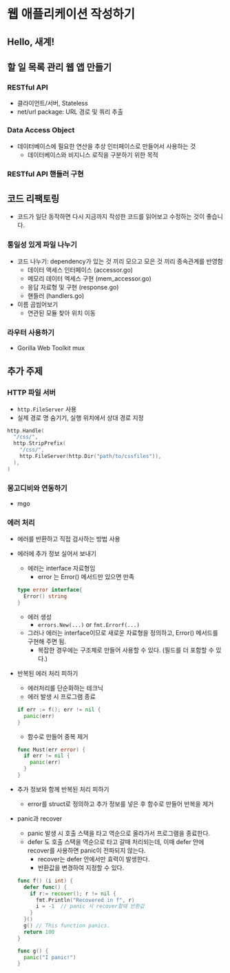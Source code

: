 
# 웹 애플리케이션 작성하기

## Hello, 새계!

## 할 일 목록 관리 웹 앱 만들기

### RESTful API
  * 클라이언트/서버, Stateless
  * net/url package: URL 경로 및 쿼리 추출

### Data Access Object
  * 데이터베이스에 필요한 연산을 추상 인터페이스로 만들어서 사용하는 것
    * 데이터베이스와 비지니스 로직을 구분하기 위한 목적

### RESTful API 핸들러 구현

## 코드 리팩토링
  * 코드가 일단 동작하면 다시 지금까지 작성한 코드를 읽어보고 수정하는 것이 좋습니다.

### 통일성 있게 파일 나누기
  * 코드 나누기: dependency가 있는 것 끼리 모으고 모은 것 끼리 종속관계를 반영함
    * 데이터 액세스 인터페이스 (accessor.go)
    * 메모리 데이터 엑세스 구현 (mem_accessor.go)
    * 응답 자료형 및 구현 (response.go)
    * 핸들러 (handlers.go)
  * 이름 곱씹어보기
    * 연관된 모듈 찾아 위치 이동

### 라우터 사용하기
  * Gorilla Web Toolkit mux

## 추가 주제

### HTTP 파일 서버
  * ```http.FileServer``` 사용
  * 실제 경로 명 숨기기, 실행 위치에서 상대 경로 지정

  ```go
  http.Handle(
    "/css/",
    http.StripPrefix(
      "/css/",
      http.FileServer(http.Dir("path/to/cssfiles")),
    ),
  )
  ```

### 몽고디비와 연동하기
  * mgo

### 에러 처리
  * 에러를 반환하고 직접 검사하는 방법 사용

  * 에러에 추가 정보 실어서 보내기
    * 에러는 interface 자료형임
      - error 는 Error() 메서드만 있으면 만족

    ```go
    type error interface{
      Error() string
    }
    ```

    * 에러 생성
      - ```errors.New(...)``` or ```fmt.Errorf(...)```
    * 그러나 에러는 interface이므로 새로운 자료형을 정의하고, Error() 메서드를 구현해 주면 됨.
      - 복잡한 경우에는 구조체로 만들어 사용할 수 있다. (필드를 더 포함할 수 있다.)

  * 반복된 에러 처리 피하기
    * 에러처리를 단순화하는 테크닉
    * 에러 발생 시 프로그램 종료

    ```go
    if err := f(); err != nil {
      panic(err)
    }
    ```

    * 함수로 만들어 중복 제거

    ```go
    func Must(err error) {
      if err != nil {
        panic(err)
      }
    }
    ```

  * 추가 정보와 함께 반복된 처리 피하기
    * error를 struct로 정의하고 추가 정보를 넣은 후 함수로 만들어 반복을 제거

  * panic과 recover
    * panic 발생 시 호출 스택을 타고 역순으로 올라가서 프로그램을 종료한다.
    * defer 도 호출 스택을 역순으로 타고 갈때 처리되는데, 이때 defer 안에 recover를 사용하면 panic이 전파되지 않는다.
      - recover는 defer 안에서만 효력이 발생한다.
      - 반환값을 변경하여 지정할 수 있다.

    ```go
    func f() (i int) {
      defer func() {
        if r:= recover(); r != nil {
          fmt.Println("Recovered in f", r)
          i = -1  // panic 시 recover할때 반환값
        }
      }()
      g() // This function panics.
      return 100
    }

    func g() {
      panic("I panic!")
    }
    ```
